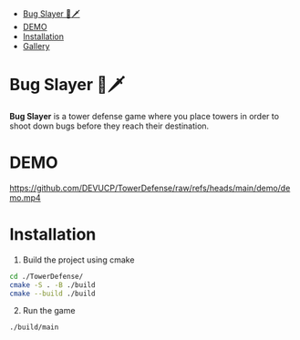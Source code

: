 <!--toc:start-->

- [Bug Slayer 🐛🗡️](#bug-slayer-🐛🗡️)
- [DEMO](#demo)
- [Installation](#installation)
- [Gallery](#gallery)
<!--toc:end-->

# Bug Slayer 🐛🗡️

**Bug Slayer** is a tower defense game where you place towers in order to shoot down bugs before they reach their destination.

# DEMO

https://github.com/DEVUCP/TowerDefense/raw/refs/heads/main/demo/demo.mp4

# Installation

1. Build the project using cmake

```sh
cd ./TowerDefense/
cmake -S . -B ./build
cmake --build ./build
```

2. Run the game

```sh
./build/main
```
